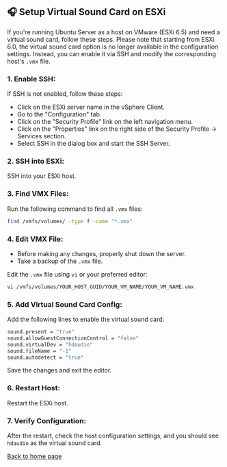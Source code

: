 ## 🎧 Setup Virtual Sound Card on ESXi

If you're running Ubuntu Server as a host on VMware (ESXi 6.5) and need a virtual sound card, follow these steps. Please note that starting from ESXi 6.0, the virtual sound card option is no longer available in the configuration settings. Instead, you can enable it via SSH and modify the corresponding host's `.vmx` file.

### 1. **Enable SSH:**
   
   If SSH is not enabled, follow these steps:
   
   - Click on the ESXi server name in the vSphere Client.
   - Go to the "Configuration" tab.
   - Click on the "Security Profile" link on the left navigation menu.
   - Click on the "Properties" link on the right side of the Security Profile -> Services section.
   - Select SSH in the dialog box and start the SSH Server.

### 2. **SSH into ESXi:**

   SSH into your ESXi host.

### 3. **Find VMX Files:**

   Run the following command to find all `.vmx` files:

   ```bash
   find /vmfs/volumes/ -type f -name "*.vmx"
   ```

### 4. **Edit VMX File:**

   - Before making any changes, properly shut down the server.
   - Take a backup of the `.vmx` file.

   Edit the `.vmx` file using `vi` or your preferred editor:

   ```bash
   vi /vmfs/volumes/YOUR_HOST_GUID/YOUR_VM_NAME/YOUR_VM_NAME.vmx
   ```

### 5. **Add Virtual Sound Card Config:**

   Add the following lines to enable the virtual sound card:

   ```bash
   sound.present = "true"
   sound.allowGuestConnectionControl = "false"
   sound.virtualDev = "hdaudio"
   sound.fileName = "-1"
   sound.autodetect = "true"
   ```

   Save the changes and exit the editor.

### 6. **Restart Host:**

   Restart the ESXi host.

### 7. **Verify Configuration:**

   After the restart, check the host configuration settings, and you should see `hdaudio` as the virtual sound card.

[Back to home page](https://github.com/footcricket05/EchoLink)
